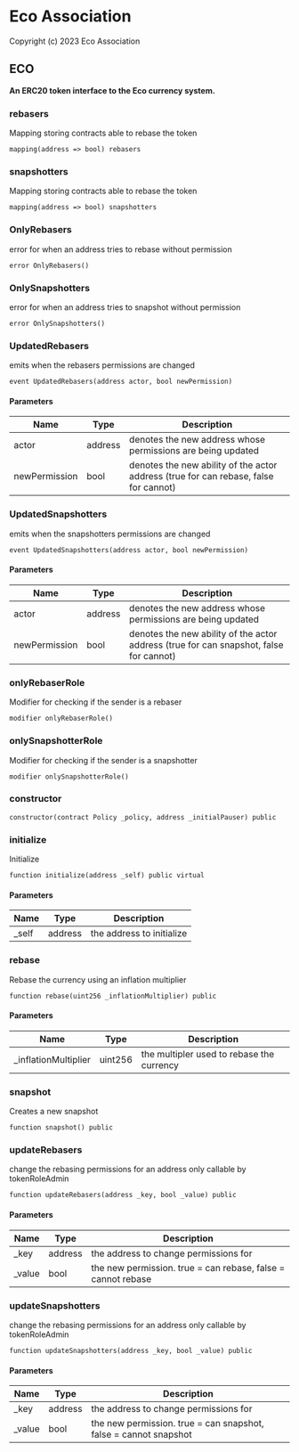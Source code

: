 # Eco Association

Copyright (c) 2023 Eco Association

## ECO

**An ERC20 token interface to the Eco currency system.**

### rebasers

Mapping storing contracts able to rebase the token

```solidity
mapping(address => bool) rebasers
```

### snapshotters

Mapping storing contracts able to rebase the token

```solidity
mapping(address => bool) snapshotters
```

### OnlyRebasers

error for when an address tries to rebase without permission

```solidity
error OnlyRebasers()
```

### OnlySnapshotters

error for when an address tries to snapshot without permission

```solidity
error OnlySnapshotters()
```

### UpdatedRebasers

emits when the rebasers permissions are changed

```solidity
event UpdatedRebasers(address actor, bool newPermission)
```
#### Parameters

| Name | Type | Description |
| ---- | ---- | ----------- |
| actor | address | denotes the new address whose permissions are being updated |
| newPermission | bool | denotes the new ability of the actor address (true for can rebase, false for cannot) |

### UpdatedSnapshotters

emits when the snapshotters permissions are changed

```solidity
event UpdatedSnapshotters(address actor, bool newPermission)
```
#### Parameters

| Name | Type | Description |
| ---- | ---- | ----------- |
| actor | address | denotes the new address whose permissions are being updated |
| newPermission | bool | denotes the new ability of the actor address (true for can snapshot, false for cannot) |

### onlyRebaserRole

Modifier for checking if the sender is a rebaser

```solidity
modifier onlyRebaserRole()
```

### onlySnapshotterRole

Modifier for checking if the sender is a snapshotter

```solidity
modifier onlySnapshotterRole()
```

### constructor

```solidity
constructor(contract Policy _policy, address _initialPauser) public
```

### initialize

Initialize

```solidity
function initialize(address _self) public virtual
```
#### Parameters

| Name | Type | Description |
| ---- | ---- | ----------- |
| _self | address | the address to initialize |

### rebase

Rebase the currency using an inflation multiplier

```solidity
function rebase(uint256 _inflationMultiplier) public
```
#### Parameters

| Name | Type | Description |
| ---- | ---- | ----------- |
| _inflationMultiplier | uint256 | the multipler used to rebase the currency |

### snapshot

Creates a new snapshot

```solidity
function snapshot() public
```

### updateRebasers

change the rebasing permissions for an address
only callable by tokenRoleAdmin

```solidity
function updateRebasers(address _key, bool _value) public
```
#### Parameters

| Name | Type | Description |
| ---- | ---- | ----------- |
| _key | address | the address to change permissions for |
| _value | bool | the new permission. true = can rebase, false = cannot rebase |

### updateSnapshotters

change the rebasing permissions for an address
only callable by tokenRoleAdmin

```solidity
function updateSnapshotters(address _key, bool _value) public
```
#### Parameters

| Name | Type | Description |
| ---- | ---- | ----------- |
| _key | address | the address to change permissions for |
| _value | bool | the new permission. true = can snapshot, false = cannot snapshot |

